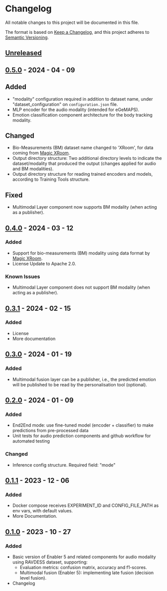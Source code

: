 # Changelog

All notable changes to this project will be documented in this file.

The format is based on [Keep a Changelog](https://keepachangelog.com/en/1.0.0/),
and this project adheres to [Semantic Versioning](https://semver.org/spec/v2.0.0.html).

## [Unreleased]

## [0.5.0] - 2024 - 04 - 09
## Added

- "modality" configuration required in addition to dataset name, under "dataset_configuration"
  on ```configuration.json``` file.
- MLP encoder for the audio modality (intended for eGeMAPS).
- Emotion classification component architecture for the body tracking modality.

## Changed

- Bio-Measurements (BM) dataset name changed to 'XRoom', for data coming
  from [Magic XRoom](https://github.com/XR2Learn/magic-xroom).
- Output directory structure: Two additional directory levels to indicate the dataset/modality that produced the
  output (changes applied for audio and BM modalities).
- Output directory structure for reading trained encoders and models, according to Training Tools structure.

## Fixed

- Multimodal Layer component now supports BM modality (when acting as a publisher).

## [0.4.0] - 2024 - 03 - 12

### Added

- Support for bio-measurements (BM) modality using data format
  by [Magic XRoom](https://github.com/XR2Learn/magic-xroom).
- License Update to Apache 2.0.

### Known Issues

- Multimodal Layer component does not support BM modality (when acting as a publisher).

## [0.3.1] - 2024 - 02 - 15

### Added

- License
- More documentation

## [0.3.0] - 2024 - 01 - 19

### Added

- Multimodal fusion layer can be a publisher, i.e., the predicted emotion will be published to be read by
  the personalisation tool (optional).

## [0.2.0] - 2024 - 01 - 09

### Added

- End2End mode: use fine-tuned model (encoder + classifier) to make predictions from pre-processed data
- Unit tests for audio prediction components and github workflow for automated testing

### Changed

- Inference config structure. Required field: "mode"

## [0.1.1] - 2023 - 12 - 06

### Added

- Docker compose receives EXPERIMENT_ID and CONFIG_FILE_PATH as env vars, with default values.
- More Documentation.

## [0.1.0] - 2023 - 10 - 27

### Added

- Basic version of Enabler 5 and related components for audio modality using RAVDESS dataset, supporting:
    - Evaluation metrics: confusion matrix, accuracy and f1-scores.
    - Multimodal fusion (Enabler 5): implementing late fusion (decision level fusion).
- Changelog

<!-- 
Example of Categories to use in each release

### Added
- Just an example of how to use changelog.

### Changed
- Just an example of how to use changelog.

### Fixed
- Just an example of how to use changelog.

### Removed
- Just an example of how to use changelog.

### Deprecated
- Just an example of how to use changelog. -->


[unreleased]: https://github.com/XR2Learn/Enabler-5-Inference/compare/v0.5.0...master

[0.1.0]: https://github.com/XR2Learn/Enabler-5-Inference/releases/tag/v0.1.0

[0.1.1]: https://github.com/XR2Learn/Enabler-5-Inference/releases/tag/v0.1.1

[0.2.0]: https://github.com/XR2Learn/Enabler-5-Inference/releases/tag/v0.2.0

[0.3.0]: https://github.com/XR2Learn/Enabler-5-Inference/releases/tag/v0.3.0

[0.3.1]: https://github.com/XR2Learn/Enabler-5-Inference/releases/tag/v0.3.1

[0.4.0]: https://github.com/XR2Learn/Enabler-5-Inference/releases/tag/v0.4.0

[0.5.0]: https://github.com/XR2Learn/Enabler-5-Inference/releases/tag/v0.5.0